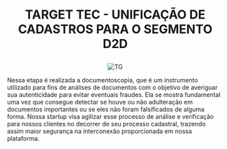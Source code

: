 # <p align="center">TARGET TEC - UNIFICAÇÃO DE CADASTROS PARA O SEGMENTO D2D </p>

<p align="center">
  <img src="https://github.com/IsadoraPrevitalle/TAR/assets/104457205/9ad9cc75-f8d1-4ab5-886e-4352c707614f" alt="TG">
</p>

Nessa etapa é realizada a documentoscopia, que é um instrumento utilizado para fins de análises de documentos com o objetivo de averiguar sua autenticidade para evitar eventuais fraudes. 
Ela se mostra fundamental uma vez que consegue detectar se houve ou não adulteração em documentos importantes ou se eles não foram falsificados de alguma forma.
Nossa startup visa agilizar esse processo de análise e verificação para nossos clientes no decorrer de seu processo cadastral, trazendo assim maior segurança na interconexão proporcionada em nossa plataforma.


